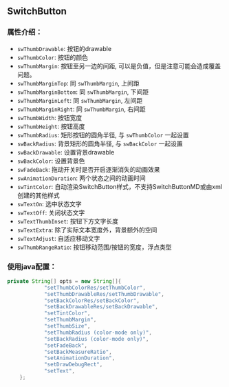 ## SwitchButton



### 属性介绍：

*   `swThumbDrawable`: 按钮的drawable
*   `swThumbColor`: 按钮的颜色
*   `swThumbMargin`: 按钮至另一边的间距, 可以是负值，但是注意可能会造成覆盖问题。
*   `swThumbMarginTop`: 同 `swThumbMargin`, 上间距
*   `swThumbMarginBottom`: 同 `swThumbMargin`, 下间距
*   `swThumbMarginLeft`: 同 `swThumbMargin`, 左间距
*   `swThumbMarginRight`: 同 `swThumbMargin`, 右间距
*   `swThumbWidth`: 按钮宽度
*   `swThumbHeight`: 按钮高度
*   `swThumbRadius`: 矩形按钮的圆角半径, 与 `swThumbColor` 一起设置
*   `swBackRadius`: 背景矩形的圆角半径, 与 `swBackColor` 一起设置
*   `swBackDrawable`: 设置背景drawable
*   `swBackColor`: 设置背景色
*   `swFadeBack`: 拖动开关时是否开启逐渐消失的动画效果
*   `swAnimationDuration`: 两个状态之间的动画时间
*   `swTintColor`: 自动渲染SwitchButton样式，不支持SwitchButtonMD或由xml创建的其他样式
*   `swTextOn`: 选中状态文字
*   `swTextOff`: 关闭状态文字
*   `swTextThumbInset`: 按钮下方文字长度
*   `swTextExtra`: 除了实际文本宽度外，背景额外的空间
*   `swTextAdjust`: 自适应移动文字
*   `swThumbRangeRatio`: 按钮移动范围/按钮的宽度，浮点类型

### 使用java配置：
```java
private String[] opts = new String[]{
			"setThumbColorRes/setThumbColor",
			"setThumbDrawableRes/setThumbDrawable",
			"setBackColorRes/setBackColor",
			"setBackDrawableRes/setBackDrawable",
			"setTintColor",
			"setThumbMargin",
			"setThumbSize",
			"setThumbRadius (color-mode only)",
			"setBackRadius (color-mode only)",
			"setFadeBack",
			"setBackMeasureRatio",
			"setAnimationDuration",
			"setDrawDebugRect",
			"setText",
	};
```